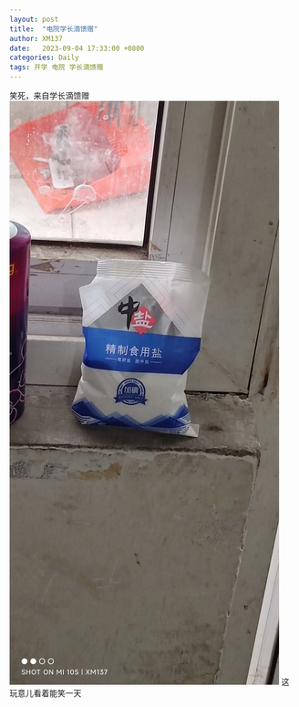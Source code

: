 ```yaml
---
layout: post
title:  "电院学长滴馈赠"
author: XM137
date:   2023-09-04 17:33:00 +0800
categories: Daily
tags: 开学 电院 学长滴馈赠
---
```

笑死，来自学长滴馈赠<br>
![1693833737014.jpg](/assets/Daily-image/20230904/1693833737014.jpg)
这玩意儿看着能笑一天

